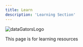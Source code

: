 ```yaml
---
title: Learn
description: 'Learning Section'
---
```


![dataGatorsLogo](/images/main/data_gators_5.png)

This page is for learning resources